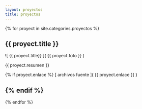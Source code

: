 ```yaml
---
layout: proyectos
title: proyectos
---
```



  {% for proyect in site.categories.proyectos %}

## {{ proyect.title }}

![ {{  proyect.title}}  ]( {{ proyect.foto }} )

{{  proyect.resumen  }}


{% if proyect.enlace %}
[ archivos fuente ]( {{  proyect.enlace  }} )

{% endif %}
-----

  {% endfor %}

